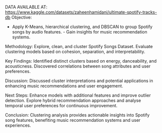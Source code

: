 
DATA AVAILABLE AT: https://www.kaggle.com/datasets/zaheenhamidani/ultimate-spotify-tracks-db
Objective: 
- Apply K-Means, hierarchical clustering, and DBSCAN to group Spotify songs by audio features. - Gain insights for music recommendation systems.

Methodology:
 Explore, clean, and cluster Spotify Songs Dataset. Evaluate clustering models based on cohesion, separation, and interpretability.

Key Findings: 
Identified distinct clusters based on energy, danceability, and acousticness. Discovered correlations between song attributes and user preferences.

Discussion: 
Discussed cluster interpretations and potential applications in enhancing music recommendations and user engagement.

Next Steps: 
Enhance models with additional features and improve outlier detection. Explore hybrid recommendation approaches and analyse temporal user preferences for continuous improvement.

Conclusion: Clustering analysis provides actionable insights into Spotify song features, benefiting music recommendation systems and user experiences.
